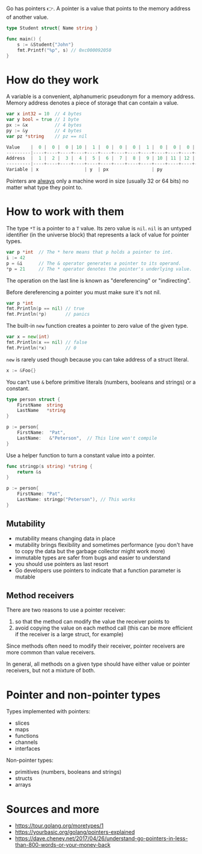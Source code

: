 Go has pointers 👉. A pointer is a value that points to the memory address of another value.

```go
type Student struct{ Name string }

func main() {
	s := &Student{"John"}
	fmt.Printf("%p", s) // 0xc000092050
}
```

# How do they work

A variable is a convenient, alphanumeric pseudonym for a memory address. Memory address denotes a piece of storage that can contain a value.

```go
var x int32 = 10  // 4 bytes
var y bool = true // 1 byte
px := &x          // 4 bytes
py := &y          // 4 bytes
var pz *string    // pz == nil

Value    |  0 |  0 |  0 | 10 |  1 |  0 |  0 |  0 |  1 |  0 |  0 |  0 |  5 |  0 |  0 |  0 |  0 |
---------|----+----+----+----+----+----+----+----+----+----+----+----+----+----+----+----+----+
Address  |  1 |  2 |  3 |  4 |  5 |  6 |  7 |  8 |  9 | 10 | 11 | 12 | 13 | 14 | 15 | 16 | 17 |
---------|----+----+----+----+----+----+----+----+----+----+----+----+----+----+----+----+----+
Variable | x                 | y  | px                | py                | pz                |
```

Pointers are [always](https://go.dev/play/p/t638QHuE21E) only a machine word in size (usually 32 or 64 bits) no matter what type they point to.

# How to work with them

The type `*T` is a pointer to a `T` value. Its zero value is `nil`. `nil` is an untyped identifier (in the universe block) that represents a lack of value for pointer types.

```go
var p *int  // The * here means that p holds a pointer to int.
i := 42
p = &i      // The & operator generates a pointer to its operand.
*p = 21     // The * operator denotes the pointer's underlying value.
```

The operation on the last line is known as "dereferencing" or "indirecting".

Before dereferencing a pointer you must make sure it's not nil.

```go
var p *int
fmt.Println(p == nil) // true
fmt.Println(*p)       // panics
```

The built-in `new` function creates a pointer to zero value of the given type.

```go
var x = new(int)
fmt.Println(x == nil) // false
fmt.Println(*x)       // 0
```

`new` is rarely used though because you can take address of a struct literal.

```go
x := &Foo{}
```

You can't use `&` before primitive literals (numbers, booleans and strings) or a constant.

```go
type person struct {
    FirstName  string
    LastName   *string
}

p := person{
    FirstName:  "Pat",
    LastName:   &"Peterson",  // This line won't compile
}
```

Use a helper function to turn a constant value into a pointer.

```go
func stringp(s string) *string {
    return &s
}

p := person{
    FirstName: "Pat",
    LastName: stringp("Peterson"), // This works
}
```

## Mutability

* mutability means changing data in place
* mutability brings flexibility and sometimes performance (you don't have to copy the data but the garbage collector might work more)
* immutable types are safer from bugs and easier to understand
* you should use pointers as last resort
* Go developers use pointers to indicate that a function parameter is mutable

## Method receivers

There are two reasons to use a pointer receiver:

1. so that the method can modify the value the receiver points to
2. avoid copying the value on each method call (this can be more efficient if the receiver is a large struct, for example)

Since methods often need to modify their receiver, pointer receivers are more common than value receivers.

In general, all methods on a given type should have either value or pointer receivers, but not a mixture of both.

# Pointer and non-pointer types

Types implemented with pointers:

* slices
* maps
* functions
* channels
* interfaces

Non-pointer types:

* primitives (numbers, booleans and strings)
* structs
* arrays

# Sources and more

* https://tour.golang.org/moretypes/1
* https://yourbasic.org/golang/pointers-explained
* https://dave.cheney.net/2017/04/26/understand-go-pointers-in-less-than-800-words-or-your-money-back
